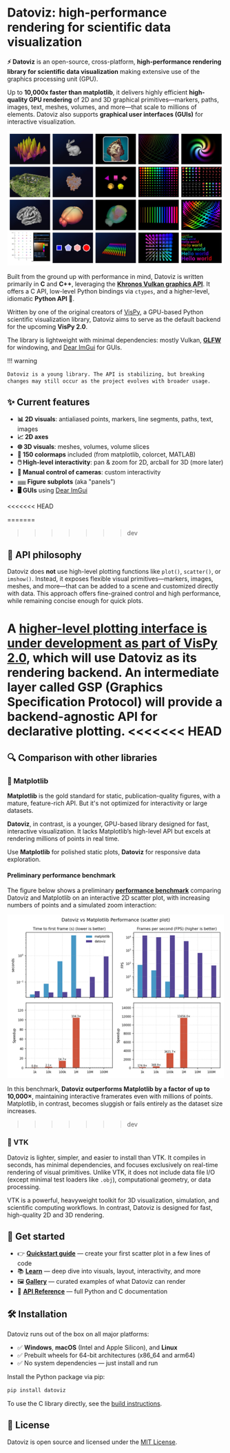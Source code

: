 # Datoviz: high-performance rendering for scientific data visualization

**⚡️ Datoviz** is an open-source, cross-platform, **high-performance rendering library for scientific data visualization** making extensive use of the graphics processing unit (GPU).

Up to **10,000x faster than matplotlib**, it delivers highly efficient **high-quality GPU rendering** of 2D and 3D graphical primitives—markers, paths, images, text, meshes, volumes, and more—that scale to millions of elements. Datoviz also supports **graphical user interfaces (GUIs)** for interactive visualization.

[![](https://raw.githubusercontent.com/datoviz/data/master/hero.jpg)](https://raw.githubusercontent.com/datoviz/data/master/hero.jpg)

Built from the ground up with performance in mind, Datoviz is written primarily in **C** and **C++**, leveraging the [**Khronos Vulkan graphics API**](https://www.vulkan.org/). It offers a C API, low-level Python bindings via `ctypes`, and a higher-level, idiomatic **Python API 🐍**.

Written by one of the original creators of [VisPy](https://vispy.org), a GPU-based Python scientific visualization library, Datoviz aims to serve as the default backend for the upcoming **VisPy 2.0**.

The library is lightweight with minimal dependencies: mostly Vulkan, [**GLFW**](https://www.glfw.org/) for windowing, and [Dear ImGui](https://github.com/ocornut/imgui/) for GUIs.

!!! warning

    Datoviz is a young library. The API is stabilizing, but breaking changes may still occur as the project evolves with broader usage.



## ✨ Current features

* **📊 2D visuals**: antialiased points, markers, line segments, paths, text, images
* **📈 2D axes**
* **🌐 3D visuals**: meshes, volumes, volume slices
* **🌈 150 colormaps** included (from matplotlib, colorcet, MATLAB)
* **🖱️ High-level interactivity**: pan & zoom for 2D, arcball for 3D (more later)
* **🎥 Manual control of cameras**: custom interactivity
* **𓈈 Figure subplots** (aka "panels")
* **🖥️ GUIs** using [Dear ImGui](https://github.com/ocornut/imgui/)


<<<<<<< HEAD
<!-- API PHILOSOPHY -->
=======
>>>>>>> dev

## 🧩 API philosophy

Datoviz does **not** use high-level plotting functions like `plot()`, `scatter()`, or `imshow()`. Instead, it exposes flexible visual primitives—markers, images, meshes, and more—that can be added to a scene and customized directly with data. This approach offers fine-grained control and high performance, while remaining concise enough for quick plots.

A [higher-level plotting interface is under development as part of **VisPy 2.0**](https://github.com/vispy/vispy/discussions/2661), which will use Datoviz as its rendering backend. An intermediate layer called **GSP** (Graphics Specification Protocol) will provide a backend-agnostic API for declarative plotting.
<<<<<<< HEAD
=======



## 🔍 Comparison with other libraries

### 🐍 Matplotlib

**Matplotlib** is the gold standard for static, publication-quality figures, with a mature, feature-rich API. But it's not optimized for interactivity or large datasets.

**Datoviz**, in contrast, is a younger, GPU-based library designed for fast, interactive visualization. It lacks Matplotlib’s high-level API but excels at rendering millions of points in real time.

Use **Matplotlib** for polished static plots, **Datoviz** for responsive data exploration.

#### Preliminary performance benchmark

The figure below shows a preliminary [**performance benchmark**](https://github.com/datoviz/datoviz/blob/main/examples/benchmarks/benchmark_mpl.py) comparing Datoviz and Matplotlib on an interactive 2D scatter plot, with increasing numbers of points and a simulated zoom interaction:

<p align="center">
  <a href="https://github.com/datoviz/datoviz/blob/main/examples/benchmarks/benchmark_mpl.py"><img src="https://raw.githubusercontent.com/datoviz/data/master/screenshots/benchmark.png" alt="Datoviz vs Matplotlib benchmark"></a>
</p>

In this benchmark, **Datoviz outperforms Matplotlib by a factor of up to 10,000×**, maintaining interactive framerates even with millions of points. Matplotlib, in contrast, becomes sluggish or fails entirely as the dataset size increases.
>>>>>>> dev


### 🧊 VTK

Datoviz is lighter, simpler, and easier to install than VTK. It compiles in seconds, has minimal dependencies, and focuses exclusively on real-time rendering of visual primitives. Unlike VTK, it does not include data file I/O (except minimal test loaders like `.obj`), computational geometry, or data processing.

VTK is a powerful, heavyweight toolkit for 3D visualization, simulation, and scientific computing workflows. In contrast, Datoviz is designed for fast, high-quality 2D and 3D rendering.



## 🚀 Get started

- 👉 **[Quickstart guide](quickstart.md)** — create your first scatter plot in a few lines of code
- 📚 **[Learn](guide/index.md)** — deep dive into visuals, layout, interactivity, and more
- 🖼️ **[Gallery](gallery/index.md)** — curated examples of what Datoviz can render
- 🧩 **[API Reference](reference/api_py.md)** — full Python and C documentation



## 🛠️ Installation

Datoviz runs out of the box on all major platforms:

* ✅ **Windows**, **macOS** (Intel and Apple Silicon), and **Linux**
* ✅ Prebuilt wheels for 64-bit architectures (x86\_64 and arm64)
* ✅ No system dependencies — just install and run

Install the Python package via pip:

```bash
pip install datoviz
```

To use the C library directly, see the [build instructions](discussions/BUILD.md).



## 📄 License

Datoviz is open source and licensed under the [MIT License](discussions/LICENSE.md).

